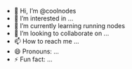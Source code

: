 - 👋 Hi, I’m @coolnodes
- 👀 I’m interested in ...
- 🌱 I’m currently learning running nodes
- 💞️ I’m looking to collaborate on ...
- 📫 How to reach me ...
- 😄 Pronouns: ...
- ⚡ Fun fact: ...

<!---
coolnodes/coolnodes is a ✨ special ✨ repository because its `README.md` (this file) appears on your GitHub profile.
You can click the Preview link to take a look at your changes.
--->
